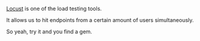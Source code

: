 [Locust](https://locust.io/) is one of the load testing tools.

It allows us to hit endpoints from a certain amount of users simultaneously.  

So yeah, try it and you find a gem.

